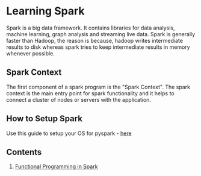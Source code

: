 # Learning Spark

Spark is a big data framework. It contains libraries for data analysis, machine learning, graph analysis and streaming live data. Spark is generally faster than Hadoop, the reason is because, hadoop writes intermediate results to disk whereas spark tries to keep intermediate results in memory whenever possible.

## Spark Context
The first component of a spark program is the "Spark Context". The spark context is the main entry point for spark functionality and it helps to connect a cluster of nodes or servers with the application.

## How to Setup Spark
Use this guide to setup your OS for pyspark - [here](https://medium.com/@GalarnykMichael/install-spark-on-ubuntu-pyspark-231c45677de0)

## Contents

1. [Functional Programming in Spark]("./1-Functional-Programming-Spark")